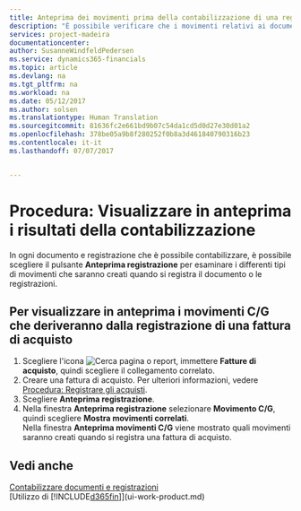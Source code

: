 ```yaml
---
title: Anteprima dei movimenti prima della contabilizzazione di una registrazione o di un documento | Documenti Microsoft
description: "È possibile verificare che i movimenti relativi ai documenti e alle registrazioni siano accurati, prima di registrarli in contabilità generale."
services: project-madeira
documentationcenter: 
author: SusanneWindfeldPedersen
ms.service: dynamics365-financials
ms.topic: article
ms.devlang: na
ms.tgt_pltfrm: na
ms.workload: na
ms.date: 05/12/2017
ms.author: solsen
ms.translationtype: Human Translation
ms.sourcegitcommit: 81636fc2e661bd9b07c54da1cd5d0d27e30d01a2
ms.openlocfilehash: 378be05a9b8f280252f0b8a3d461840790316b23
ms.contentlocale: it-it
ms.lasthandoff: 07/07/2017


---
```

# <a name="how-to-preview-posting-results"></a>Procedura: Visualizzare in anteprima i risultati della contabilizzazione
In ogni documento e registrazione che è possibile contabilizzare, è possibile scegliere il pulsante **Anteprima registrazione** per esaminare i differenti tipi di movimenti che saranno creati quando si registra il documento o le registrazioni.

## <a name="to-preview-gl-entries-that-will-result-from-posting-a-purchase-invoice"></a>Per visualizzare in anteprima i movimenti C/G che deriveranno dalla registrazione di una fattura di acquisto
1. Scegliere l'icona ![Cerca pagina o report](media/ui-search/search_small.png "icona Cerca pagina o report"), immettere **Fatture di acquisto**, quindi scegliere il collegamento correlato.
2. Creare una fattura di acquisto. Per ulteriori informazioni, vedere [Procedura: Registrare gli acquisti](purchasing-how-record-purchases.md).
3. Scegliere **Anteprima registrazione**.
4. Nella finestra **Anteprima registrazione** selezionare **Movimento C/G**, quindi scegliere **Mostra movimenti correlati**.  
   Nella finestra **Anteprima movimenti C/G** viene mostrato quali movimenti saranno creati quando si registra una fattura di acquisto.

## <a name="see-also"></a>Vedi anche
[Contabilizzare documenti e registrazioni](ui-post-documents-journals.md)  
[Utilizzo di [!INCLUDE[d365fin](includes/d365fin_md.md)]](ui-work-product.md)


